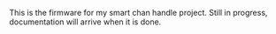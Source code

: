 This is the firmware for my smart chan handle project. Still in progress, documentation will arrive when it is done.
